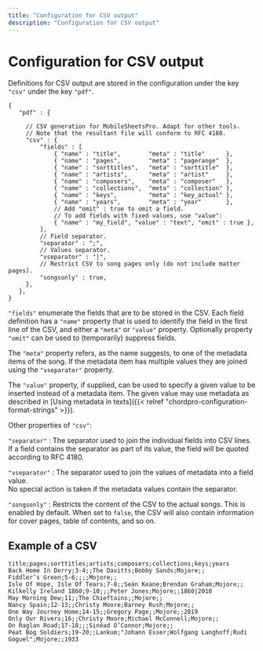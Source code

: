 ```yaml
---
title: "Configuration for CSV output"
description: "Configuration for CSV output"
---
```


# Configuration for CSV output

Definitions for CSV output are stored in the configuration under the
key `"csv"` under the key `"pdf"`.

    {
       "pdf" : {

         // CSV generation for MobileSheetsPro. Adapt for other tools.
         // Note that the resultant file will conform to RFC 4180.
         "csv" : {
             "fields" : [
                 { "name" : "title",        "meta" : "title"      },
                 { "name" : "pages",        "meta" : "pagerange"  },
                 { "name" : "sorttitles",   "meta" : "sorttitle"  },
                 { "name" : "artists",      "meta" : "artist"     },
                 { "name" : "composers",    "meta" : "composer"   },
                 { "name" : "collections",  "meta" : "collection" },
                 { "name" : "keys",         "meta" : "key_actual" },
                 { "name" : "years",        "meta" : "year"       },
                 // Add "omit" : true to omit a field.
                 // To add fields with fixed values, use "value":
                 { "name" : "my_field", "value" : "text", "omit" : true },
             ],
             // Field separator.
             "separator" : ";",
             // Values separator.
             "vseparator" : "|",
             // Restrict CSV to song pages only (do not include matter pages).
             "songsonly" : true,
         },
       },
    }

`"fields"` enumerate the fields that are to be stored in the CSV. Each
field definition has a `"name"` property that is used to identify the
field in the first line of the CSV, and either a `"meta"` or
`"value"` property. Optionally property `"omit"` can be used to 
(temporarily) suppress fields.

The `"meta"` property refers, as the name suggests, to one of the
metadata items of the song. If the metadata item has multiple values they are
joined using the `"vseparator"` property.

The `"value"` property, if supplied, can be used to specify a given
value to be inserted instead of a metadata item. The given value may
use metadata as described in [Using metadata in texts]({{< relref
"chordpro-configuration-format-strings" >}}).

Other properties of `"csv"`:

`"separator"`
: The separator used to join the individual fields into CSV lines.  
  If a field contains the separator as part of its value, the field
  will be quoted according to RFC 4180.

`"vseparator"`
: The separator used to join the values of metadata into a field
  value.  
  No special action is taken if the metadata values contain the separator.

`"songsonly"`
: Restricts the content of the CSV to the actual songs. 
This is enabled by default.
When set to `false`, the CSV will also
contain information for cover pages, table of contents, and so on.



## Example of a CSV

````
title;pages;sorttitles;artists;composers;collections;keys;years
Back Home In Derry;3-4;;The Davitts;Bobby Sands;Mojore;;
Fiddler’s Green;5-6;;;;Mojore;;
Isle Of Hope, Isle Of Tears;7-8;;Seán Keane;Brendan Graham;Mojore;;
Kilkelly Ireland 1860;9-10;;;Peter Jones;Mojore;;1860|2018
May Morning Dew;11;;The Chieftains;;Mojore;;
Nancy Spain;12-13;;Christy Moore;Barney Rush;Mojore;;
One Way Journey Home;14-15;;Gregory Page;;Mojore;;2019
Only Our Rivers;16;;Christy Moore;Michael McConnell;Mojore;;
On Raglan Road;17-18;;;Sinéad O’Connor;Mojore;;
Peat Bog Soldiers;19-20;;Lankum;"Johann Esser;Wolfgang Langhoff;Rudi Goguel";Mojore;;1933
````
